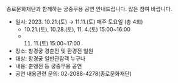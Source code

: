 종로문화재단과 함께하는 궁중무용 공연 안내드립니다. 많은 참여 바랍니다.
- 일시: 2023. 10.21.(토) → 11.11.(토) 매주 토요일 (총 4회)
  - 10.21.(토), 10.28.(토), 11. 4.(토) 15:00~16:00
  - 11. 11.(토) 15:00~17:00
- 장소: 창경궁 경춘전 및 환경전 일원
- 대상: 창경궁 일반관람객 누구나
- 내용: 춘앵전 등 궁중무용 공연
- 공연 내용관련 문의: 02-2088-4278(종로문화재단)